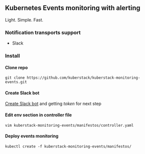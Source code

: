 ## Kubernetes Events monitoring with alerting

Light. Simple. Fast.

### Notification transports support

* Slack

### Install

#### Clone repo

    git clone https://github.com/kuberstack/kuberstack-monitoring-events.git

#### Create Slack bot

[Create Slack bot](https://my.slack.com/services/new/bot) and getting *token* for next step

#### Edit env section in controller file

    vim kuberstack-monitoring-events/manifestos/controller.yaml
  
#### Deploy events monitoring

    kubectl create -f kuberstack-monitoring-events/manifestos/